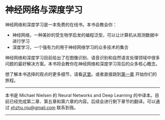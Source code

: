 神经网络与深度学习
=======
神经网络和深度学习是一本免费的在线书。本书会教会你：
* 神经网络，一种美妙的受生物学启发的编程泛型，可以让计算机从观测数据中进行学习
* 深度学习，一个强有力的用于神经网络学习的众多技术的集合

神经网络和深度学习目前给出了在图像识别、语音识别和自然语言处理领域中很多问题的最好解决方案。本书将会教你在神经网络和深度学习背后的众多核心概念。

想了解本书选择的观点的更多细节，请看[这里](http://neuralnetworksanddeeplearning.com/about.html)。或者直接跳到[第一章](http://neuralnetworksanddeeplearning.com/chap1.html) 开始你们的旅程。

---

本书是 Michael Nielsen 的 Neural Networks and Deep Learning 的中译本。目前已经完成第二章、第五章和第六章的内容。后续会进行剩下章节的翻译。可以通过 xhzhu.nju@gmail.com 联系到我。

---